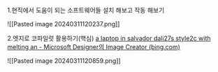 1.현직에서 도움이 되는 소프트웨어들 설치 해보고 작동 해보기

![[Pasted image 20240311120237.png]]



2.엣지로 코파일럿 활용하기(핵심)
[a laptop in salvador dali27s style2c with melting an - Microsoft Designer의 Image Creator (bing.com)](https://www.bing.com/images/create/a-laptop-in-salvador-dali27s-style2c-with-melting-an/1-65ee712e208247dc97cfce1121cf376b?frame=sydedg&FORM=SYDBIC)

![[Pasted image 20240311120859.png]]